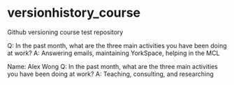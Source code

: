 # versionhistory_course
Github versioning course test repository

Q: In the past month, what are the three main activities you have been doing at work?
A: Answering emails, maintaining YorkSpace, helping in the MCL

Name: Alex Wong
Q: In the past month, what are the three main activities you have been doing at work? 
A: Teaching, consulting, and researching
